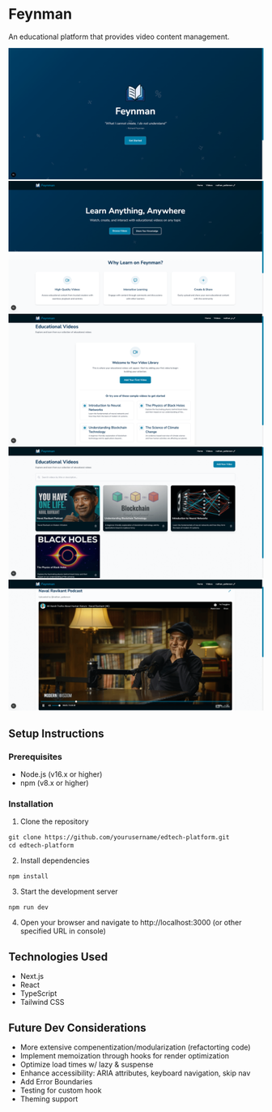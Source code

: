 # Feynman

An educational platform that provides video content management.

   ![Splash View](./splash.png)
   ![Home View](./home.png)
   ![New User Videos View](./newUser.png)
   ![Videos View](./videos.png)
   ![Video View](./video.png)

## Setup Instructions

### Prerequisites

- Node.js (v16.x or higher)
- npm (v8.x or higher)

### Installation

1. Clone the repository

```
git clone https://github.com/yourusername/edtech-platform.git
cd edtech-platform
```

2. Install dependencies

```
npm install
```

3. Start the development server

```
npm run dev
```

4. Open your browser and navigate to http://localhost:3000
   (or other specified URL in console)

## Technologies Used

- Next.js
- React
- TypeScript
- Tailwind CSS

## Future Dev Considerations
- More extensive compenentization/modularization (refactorting code)
- Implement memoization through hooks for  render optimization 
- Optimize load  times w/ lazy & suspense
- Enhance accessibility: ARIA attributes, keyboard navigation, skip nav
- Add Error Boundaries
- Testing for custom hook
- Theming support
